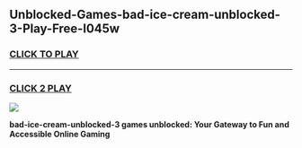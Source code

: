 
## Unblocked-Games-bad-ice-cream-unblocked-3-Play-Free-l045w
<h3>
<a href="https://premium76.site?title=bad-ice-cream-unblocked-3&ref=19M">CLICK TO PLAY</a></h3>
<hr>

<h3>
<a href="https://premium76.site?title=bad-ice-cream-unblocked-3&ref=19M">CLICK 2 PLAY</a>
  
</h3>

<a href="https://premium76.site?title=bad-ice-cream-unblocked-3&ref=19M"><img src="https://clearcache.store/games.png"></a>


**bad-ice-cream-unblocked-3 games unblocked: Your Gateway to Fun and Accessible Online Gaming**
